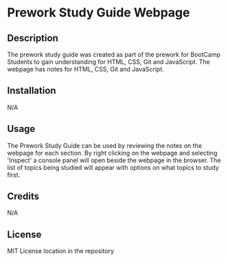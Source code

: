 # Prework Study Guide Webpage

## Description

The prework study guide was created as part of the prework for BootCamp Students to gain understanding for HTML, CSS, Git and JavaScript.  The webpage has notes for HTML, CSS, Git and JavaScript. 


## Installation

N/A

## Usage

The Prework Study Guide can be used by reviewing the notes on the webpage for each section.  By right clicking on the webpage and selecting 'Inspect' a console panel will open beside the webpage in the browser.  The list of topics being studied will appear with options on what topics to study first.

## Credits

N/A

## License

MIT License location in the repository
